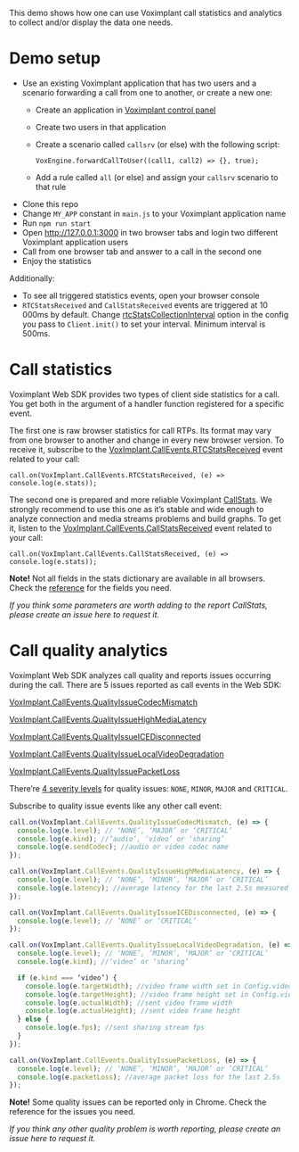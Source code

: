 This demo shows how one can use Voximplant call statistics and analytics to collect and/or display the data one needs.

# Demo setup

- Use an existing Voximplant application that has two users and a scenario forwarding a call from one to another, or create a new one:
  - Create an application in [Voximplant control panel](https://manage.voximplant.com/applications)
  - Create two users in that application
  - Create a scenario called ```callsrv``` (or else) with the following script:
  
    ```VoxEngine.forwardCallToUser((call1, call2) => {}, true);```
  - Add a rule called ```all``` (or else) and assign your ```callsrv``` scenario to that rule
- Clone this repo 
- Change ```MY_APP``` constant in ```main.js``` to your Voximplant application name
- Run ```npm run start```
- Open http://127.0.0.1:3000 in two browser tabs and login two different Voximplant application users
- Call from one browser tab and answer to a call in the second one 
- Enjoy the statistics

Additionally:
- To see all triggered statistics events, open your browser console
- ```RTCStatsReceived``` and ```CallStatsReceived``` events are triggered at 10 000ms by default. Change [rtcStatsCollectionInterval](https://voximplant.com/docs/references/websdk/voximplant/config#rtcstatscollectioninterval) option in the config you pass to ```Client.init()``` to set your interval. Minimum interval is 500ms.

# Call statistics 

Voximplant Web SDK provides two types of client side statistics for a call. You get both in the argument of a handler function registered for a specific event.

The first one is raw browser statistics for call RTPs. Its format may vary from one browser to another and change in every new browser version. To receive it, subscribe to the [VoxImplant.CallEvents.RTCStatsReceived](https://voximplant.com/docs/references/websdk/voximplant/callevents#rtcstatsreceived) event related to your call:

```call.on(VoxImplant.CallEvents.RTCStatsReceived, (e) => console.log(e.stats));```

The second one is prepared and more reliable Voximplant [CallStats](https://voximplant.com/docs/references/websdk/voximplant/statistic/callstats). We strongly recommend to use this one as it’s stable and wide enough to analyze connection and media streams problems and build graphs. To get it, listen to the [VoxImplant.CallEvents.CallStatsReceived](https://voximplant.com/docs/references/websdk/voximplant/callevents#callstatsreceived) event related to your call:

```call.on(VoxImplant.CallEvents.CallStatsReceived, (e) => console.log(e.stats));```

**Note!** Not all fields in the stats dictionary are available in all browsers. Check the [reference](https://voximplant.com/docs/references/websdk/voximplant/statistic) for the fields you need.
 
*If you think some parameters are worth adding to the report CallStats, please create an issue here to request it.*

# Call quality analytics

Voximplant Web SDK analyzes call quality and reports issues occurring during the call. There are 5 issues reported as call events in the Web SDK:

[VoxImplant.CallEvents.QualityIssueCodecMismatch](https://voximplant.com/docs/references/websdk/voximplant/callevents#qualityissuecodecmismatch)

[VoxImplant.CallEvents.QualityIssueHighMediaLatency](https://voximplant.com/docs/references/websdk/voximplant/callevents#qualityissuehighmedialatency)

[VoxImplant.CallEvents.QualityIssueICEDisconnected](https://voximplant.com/docs/references/websdk/voximplant/callevents#qualityissueicedisconnected)

[VoxImplant.CallEvents.QualityIssueLocalVideoDegradation](https://voximplant.com/docs/references/websdk/voximplant/callevents#qualityissuelocalvideodegradation)

[VoxImplant.CallEvents.QualityIssuePacketLoss](https://voximplant.com/docs/references/websdk/voximplant/callevents#qualityissuepacketloss)

There’re [4 severity levels](https://voximplant.com/docs/references/websdk/voximplant/statistic/qualityissuelevel) for quality issues: ```NONE```, ```MINOR```, ```MAJOR``` and ```CRITICAL```.

Subscribe to quality issue events like any other call event:

```javascript
call.on(VoxImplant.CallEvents.QualityIssueCodecMismatch, (e) => {
  console.log(e.level); // ‘NONE’, ‘MAJOR’ or ‘CRITICAL’
  console.log(e.kind); //’audio’, ‘video’ or ‘sharing’
  console.log(e.sendCodec); //audio or video codec name
});

call.on(VoxImplant.CallEvents.QualityIssueHighMediaLatency, (e) => {
  console.log(e.level); // ‘NONE’, ‘MINOR’, ‘MAJOR’ or ‘CRITICAL’
  console.log(e.latency); //average latency for the last 2.5s measured in ms
});

call.on(VoxImplant.CallEvents.QualityIssueICEDisconnected, (e) => {
  console.log(e.level); // ‘NONE’ or ‘CRITICAL’
});

call.on(VoxImplant.CallEvents.QualityIssueLocalVideoDegradation, (e) => {
  console.log(e.level); // ‘NONE’, ‘MINOR’, ‘MAJOR’ or ‘CRITICAL’
  console.log(e.kind); //‘video’ or ‘sharing’

  if (e.kind === ‘video’) {
    console.log(e.targetWidth); //video frame width set in Config.videoConstraints
    console.log(e.targetHeight); //video frame height set in Config.videoConstraints
    console.log(e.actualWidth); //sent video frame width
    console.log(e.actualHeight); //sent video frame height
  } else {
    console.log(e.fps); //sent sharing stream fps
  }
});

call.on(VoxImplant.CallEvents.QualityIssuePacketLoss, (e) => {
  console.log(e.level); // ‘NONE’, ‘MINOR’, ‘MAJOR’ or ‘CRITICAL’
  console.log(e.packetLoss); //average packet loss for the last 2.5s
});
```

**Note!** Some quality issues can be reported only in Chrome. Check the reference for the issues you need.

*If you think any other quality problem is worth reporting, please create an issue here to request it.*
